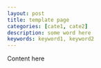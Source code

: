 ```yaml
---
layout: post
title: template page
categories: [cate1, cate2]
description: some word here
keywords: keyword1, keyword2
---
```


Content here
<!-- ======= -->